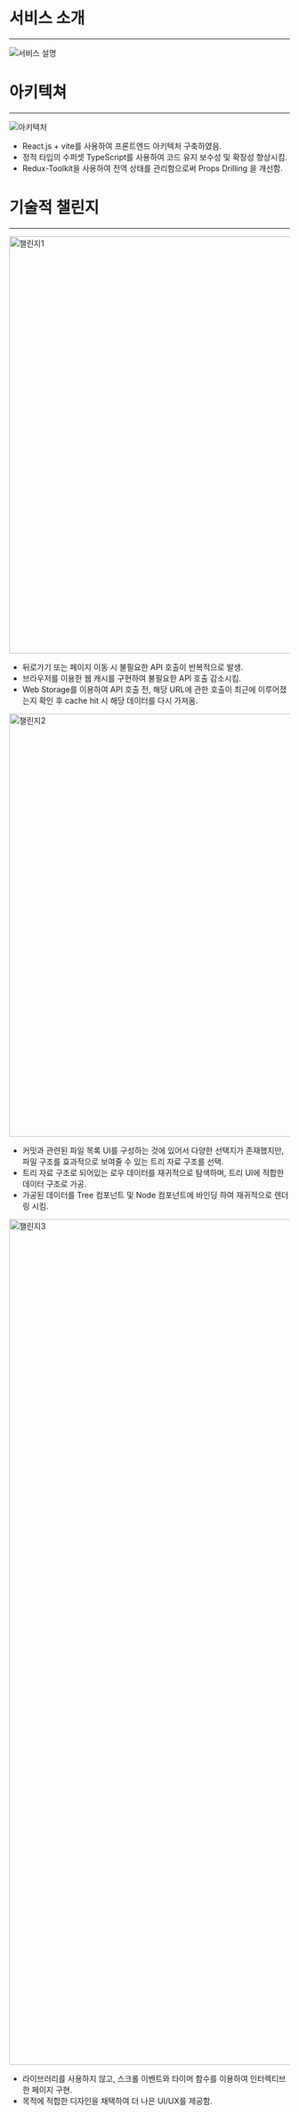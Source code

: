 # 서비스 소개

---
![서비스 설명](https://github.com/DevProfiIe/Dev-Profile-Frontend/assets/128656530/a0ce229a-18ef-4daf-b55c-0acff24b8f42)

# 아키텍쳐

---
![아키텍처](https://github.com/DevProfiIe/Dev-Profile-Frontend/assets/128656530/c027a98c-fe7b-4b7f-93db-fee827d564a5)

- React.js + vite를 사용하여 프론트엔드 아키텍처 구축하였음.
- 정적 타입의 수퍼셋 TypeScript를 사용하여 코드 유지 보수성 및 확장성 향상시킴.
- Redux-Toolkit을 사용하여 전역 상태를 관리함으로써 Props Drilling 을 개선함.

# 기술적 챌린지

---
<img width="749" alt="챌린지1" src="https://github.com/DevProfiIe/Dev-Profile-Frontend/assets/128656530/f5968eda-4de7-45d9-91c2-059f578ed616">

- 뒤로가기 또는 페이지 이동 시 불필요한 API 호출이 반복적으로 발생.
- 브라우저를 이용한 웹 캐시를 구현하여 불필요한 API 호출 감소시킴.
- Web Storage를 이용하여 API 호출 전, 해당 URL에 관한 호출이 최근에 이루어졌는지 확인 후 cache hit 시 해당 데이터를 다시 가져옴.

<img width="760" alt="챌린지2" src="https://github.com/DevProfiIe/Dev-Profile-Frontend/assets/128656530/4cae4e03-b9f2-4afd-9d49-fdcf1eeec54c">

- 커밋과 관련된 파일 목록 UI를 구성하는 것에 있어서 다양한 선택지가 존재했지만, 파일 구조를 효과적으로 보여줄 수 있는 트리 자료 구조를 선택.
- 트리 자료 구조로 되어있는 로우 데이터를 재귀적으로 탐색하며, 트리 UI에 적합한 데이터 구조로 가공.
- 가공된 데이터를 Tree 컴포넌트 및 Node 컴포넌트에 바인딩 하여 재귀적으로 렌더링 시킴.
    
<img width="1519" alt="챌린지3" src="https://github.com/DevProfiIe/Dev-Profile-Frontend/assets/128656530/f73168f0-d603-45a4-8431-5be6f2618b06">
    
- 라이브러리를 사용하지 않고, 스크롤 이벤트와 타이머 함수를 이용하여 인터렉티브한 페이지 구현.
- 목적에 적합한 디자인을 채택하여 더 나은 UI/UX를 제공함.






